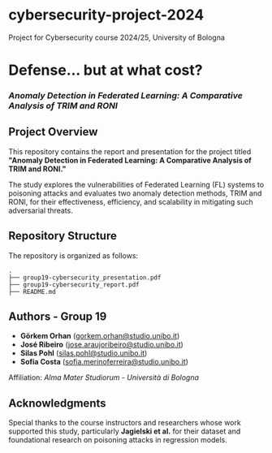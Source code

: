 # cybersecurity-project-2024

Project for Cybersecurity course 2024/25, University of Bologna

# **Defense... but at what cost?**

### _Anomaly Detection in Federated Learning: A Comparative Analysis of TRIM and RONI_

## **Project Overview**

This repository contains the report and presentation for the project titled **"Anomaly Detection in Federated Learning: A Comparative Analysis of TRIM and RONI."**

The study explores the vulnerabilities of Federated Learning (FL) systems to poisoning attacks and evaluates two anomaly detection methods, TRIM and RONI, for their effectiveness, efficiency, and scalability in mitigating such adversarial threats.

## **Repository Structure**

The repository is organized as follows:

```plaintext
.
├── group19-cybersecurity_presentation.pdf
├── group19-cybersecurity_report.pdf
├── README.md
```

## **Authors - Group 19**

- **Görkem Orhan** (gorkem.orhan@studio.unibo.it)
- **José Ribeiro** (jose.araujoribeiro@studio.unibo.it)
- **Silas Pohl** (silas.pohl@studio.unibo.it)
- **Sofia Costa** (sofia.merinoferreira@studio.unibo.it)

Affiliation: _Alma Mater Studiorum - Università di Bologna_

## **Acknowledgments**

Special thanks to the course instructors and researchers whose work supported this study, particularly **Jagielski et al.** for their dataset and foundational research on poisoning attacks in regression models.
